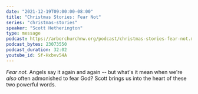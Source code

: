 ```yaml
---
date: "2021-12-19T09:00:00-08:00"
title: "Christmas Stories: Fear Not"
series: "christmas-stories"
speaker: "Scott Hetherington"
type: message
podcast: https://arborchurchnw.org/podcast/christmas-stories-fear-not.mp3
podcast_bytes: 23073550
podcast_duration: 32:02
youtube_id: Sf-Hxbvv54A 
---
```


*Fear not.* Angels say it again and again -- but what's it mean when we're
*also* often admonished to fear God? Scott brings us into the heart of these
two powerful words.
